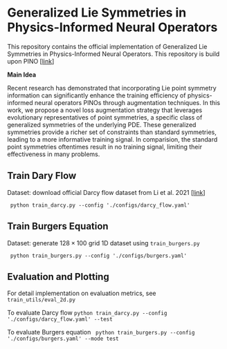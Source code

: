 # Generalized Lie Symmetries in Physics-Informed Neural Operators
This repository contains the official implementation of Generalized Lie Symmetries in Physics-Informed Neural Operators. This repository is build upon PINO [[link](https://github.com/neuraloperator/physics_informed  )]

**Main Idea** 

Recent research has demonstrated that incorporating Lie point symmetry information can significantly enhance the training efficiency of physics-informed neural operators PINOs through augmentation techniques. In this work, we propose a novel loss augmentation strategy that leverages evolutionary representatives of point symmetries, a specific class of generalized symmetries of the underlying PDE. These generalized symmetries provide a richer set of constraints than standard symmetries, leading to a more informative training signal. In comparision, the standard point symmetries oftentimes result in no training signal, limiting their effectiveness in many problems.

## Train Dary Flow
Dataset: download official Darcy flow dataset from Li et al. 2021  [[link](https://drive.google.com/drive/folders/1UnbQh2WWc6knEHbLn-ZaXrKUZhp7pjt-)]

``` python train_darcy.py --config './configs/darcy_flow.yaml'```

## Train Burgers Equation

Dataset: generate $128 \times 100$ grid 1D dataset using ```train_burgers.py```

``` python train_burgers.py --config './configs/burgers.yaml'```

## Evaluation and Plotting 
For detail implementation on evaluation metrics, see ```train_utils/eval_2d.py```

To evaluate Darcy flow ```python train_darcy.py --config './configs/darcy_flow.yaml' --test```

To evaluate Burgers equation ``` python train_burgers.py --config './configs/burgers.yaml' --mode test```
